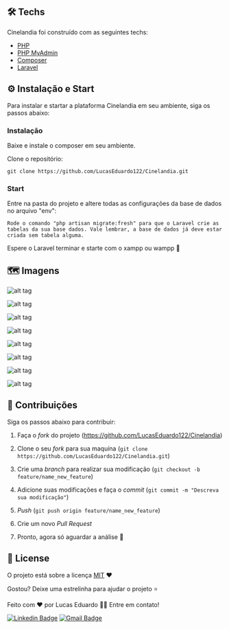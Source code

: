 ## 🛠 Techs

Cinelandia foi construído com as seguintes techs:

- [PHP](https://www.php.net/)
- [PHP MyAdmin](https://www.phpmyadmin.net/)
- [Composer](https://getcomposer.org/)
- [Laravel](https://laravel.com/)

## ⚙ Instalação e Start

Para instalar e startar a plataforma Cinelandia em seu ambiente, siga os passos abaixo:

### Instalação
Baixe e instale o composer em seu ambiente.

Clone o repositório:
```
git clone https://github.com/LucasEduardo122/Cinelandia.git
```

### Start

Entre na pasta do projeto e altere todas as configurações da base de dados no arquivo "env":
```
Rode o comando "php artisan migrate:fresh" para que o Laravel crie as tabelas da sua base dados. Vale lembrar, a base de dados já deve estar criada sem tabela alguma.
```
Espere o Laravel terminar e starte com o xampp ou wampp 🚀

## 🗺️ Imagens

![alt tag](hhttps://media.discordapp.net/attachments/571752920685477889/774078300137848833/Screenshot_2.jpg?width=878&height=406)

![alt tag](https://media.discordapp.net/attachments/571752920685477889/774078296429297694/Screenshot_3.jpg?width=890&height=406)

![alt tag](https://media.discordapp.net/attachments/571752920685477889/774078292851949598/Screenshot_4.jpg?width=899&height=406)

![alt tag](https://media.discordapp.net/attachments/571752920685477889/774078290733826058/Screenshot_5.jpg?width=890&height=406)

![alt tag](https://media.discordapp.net/attachments/571752920685477889/774078289479598084/Screenshot_6.jpg?width=889&height=406)

![alt tag](https://media.discordapp.net/attachments/571752920685477889/774078286871527434/Screenshot_7.jpg?width=892&height=406)

![alt tag](https://media.discordapp.net/attachments/571752920685477889/774078284824707103/Screenshot_8.jpg?width=887&height=406)

![alt tag](https://media.discordapp.net/attachments/571752920685477889/774078265118687263/Screenshot_9.jpg?width=887&height=406)

## 🤝 Contribuições

Siga os passos abaixo para contribuir:

1. Faça o *fork* do projeto (<https://github.com/LucasEduardo122/Cinelandia>)

2. Clone o seu *fork* para sua maquína (`git clone https://github.com/LucasEduardo122/Cinelandia.git`)

3. Crie uma *branch* para realizar sua modificação (`git checkout -b feature/name_new_feature`)

4. Adicione suas modificações e faça o *commit* (`git commit -m "Descreva sua modificação"`)

5. *Push* (`git push origin feature/name_new_feature`)

6. Crie um novo *Pull Request*

7. Pronto, agora só aguardar a análise 🚀 

## 📜 License

O projeto está sobre a licença [MIT](./LICENSE) ❤️ 

Gostou? Deixe uma estrelinha para ajudar o projeto ⭐

Feito com ❤️ por Lucas Eduardo 👋🏽 Entre em contato!



[![Linkedin Badge](https://img.shields.io/badge/-Lucas-blue?style=flat-square&logo=Linkedin&logoColor=white&link=https://www.linkedin.com/in/lucas-eduardo-4a11a61a2)](https://www.linkedin.com/in/lucas-eduardo-4a11a61a2) 
[![Gmail Badge](https://img.shields.io/badge/-santosvini.rv@gmail.com-c14438?style=flat-square&logo=Gmail&logoColor=white&link=mailto:santosvini.rv@gmail.com)](mailto:luklucas42@gmail.com)


